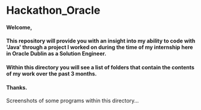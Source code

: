 # Hackathon_Oracle

#### Welcome,

#### This repository will provide you with an insight into my ability to code with 'Java' through a project I worked on during the time of my internship here in Oracle Dublin as a Solution Engineer.

#### Within this directory you will see a list of folders that contain the contents of my work over the past 3 months.

#### Thanks.

Screenshots of some programs within this directory...
